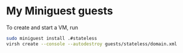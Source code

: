 # My Miniguest guests

To create and start a VM, run
```sh
sudo miniguest install .#stateless
virsh create --console --autodestroy guests/stateless/domain.xml
```
